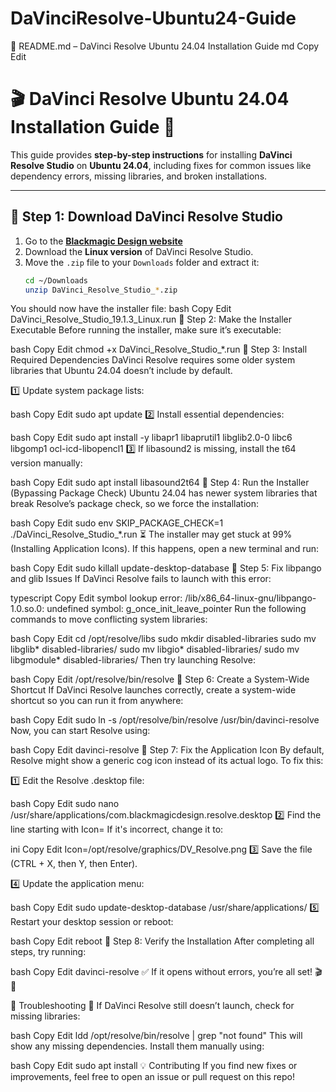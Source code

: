 # DaVinciResolve-Ubuntu24-Guide
📌 README.md – DaVinci Resolve Ubuntu 24.04 Installation Guide
md
Copy
Edit
# 🎬 DaVinci Resolve Ubuntu 24.04 Installation Guide 🚀  

This guide provides **step-by-step instructions** for installing **DaVinci Resolve Studio** on **Ubuntu 24.04**, including fixes for common issues like dependency errors, missing libraries, and broken installations.

---

## **🔹 Step 1: Download DaVinci Resolve Studio**
1. Go to the **[Blackmagic Design website](https://www.blackmagicdesign.com/products/davinciresolve/)**  
2. Download the **Linux version** of DaVinci Resolve Studio.  
3. Move the `.zip` file to your `Downloads` folder and extract it:  
   ```bash
   cd ~/Downloads
   unzip DaVinci_Resolve_Studio_*.zip
You should now have the installer file:
bash
Copy
Edit
DaVinci_Resolve_Studio_19.1.3_Linux.run
🔹 Step 2: Make the Installer Executable
Before running the installer, make sure it’s executable:

bash
Copy
Edit
chmod +x DaVinci_Resolve_Studio_*.run
🔹 Step 3: Install Required Dependencies
DaVinci Resolve requires some older system libraries that Ubuntu 24.04 doesn’t include by default.

1️⃣ Update system package lists:

bash
Copy
Edit
sudo apt update
2️⃣ Install essential dependencies:

bash
Copy
Edit
sudo apt install -y libapr1 libaprutil1 libglib2.0-0 libc6 libgomp1 ocl-icd-libopencl1
3️⃣ If libasound2 is missing, install the t64 version manually:

bash
Copy
Edit
sudo apt install libasound2t64
🔹 Step 4: Run the Installer (Bypassing Package Check)
Ubuntu 24.04 has newer system libraries that break Resolve’s package check, so we force the installation:

bash
Copy
Edit
sudo env SKIP_PACKAGE_CHECK=1 ./DaVinci_Resolve_Studio_*.run
⏳ The installer may get stuck at 99% (Installing Application Icons).
If this happens, open a new terminal and run:

bash
Copy
Edit
sudo killall update-desktop-database
🔹 Step 5: Fix libpango and glib Issues
If DaVinci Resolve fails to launch with this error:

typescript
Copy
Edit
symbol lookup error: /lib/x86_64-linux-gnu/libpango-1.0.so.0: undefined symbol: g_once_init_leave_pointer
Run the following commands to move conflicting system libraries:

bash
Copy
Edit
cd /opt/resolve/libs
sudo mkdir disabled-libraries
sudo mv libglib* disabled-libraries/
sudo mv libgio* disabled-libraries/
sudo mv libgmodule* disabled-libraries/
Then try launching Resolve:

bash
Copy
Edit
/opt/resolve/bin/resolve
🔹 Step 6: Create a System-Wide Shortcut
If DaVinci Resolve launches correctly, create a system-wide shortcut so you can run it from anywhere:

bash
Copy
Edit
sudo ln -s /opt/resolve/bin/resolve /usr/bin/davinci-resolve
Now, you can start Resolve using:

bash
Copy
Edit
davinci-resolve
🔹 Step 7: Fix the Application Icon
By default, Resolve might show a generic cog icon instead of its actual logo. To fix this:

1️⃣ Edit the Resolve .desktop file:

bash
Copy
Edit
sudo nano /usr/share/applications/com.blackmagicdesign.resolve.desktop
2️⃣ Find the line starting with Icon=
If it's incorrect, change it to:

ini
Copy
Edit
Icon=/opt/resolve/graphics/DV_Resolve.png
3️⃣ Save the file (CTRL + X, then Y, then Enter).

4️⃣ Update the application menu:

bash
Copy
Edit
sudo update-desktop-database /usr/share/applications/
5️⃣ Restart your desktop session or reboot:

bash
Copy
Edit
reboot
🔹 Step 8: Verify the Installation
After completing all steps, try running:

bash
Copy
Edit
davinci-resolve
✅ If it opens without errors, you’re all set! 🎬🚀

🎯 Troubleshooting
🔴 If DaVinci Resolve still doesn’t launch, check for missing libraries:

bash
Copy
Edit
ldd /opt/resolve/bin/resolve | grep "not found"
This will show any missing dependencies. Install them manually using:

bash
Copy
Edit
sudo apt install <missing-package-name>
💡 Contributing
If you find new fixes or improvements, feel free to open an issue or pull request on this repo!
